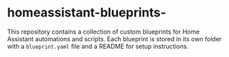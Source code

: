# homeassistant-blueprints-
This repository contains a collection of custom blueprints for Home Assistant automations and scripts.   Each blueprint is stored in its own folder with a `blueprint.yaml` file and a README for setup instructions.
